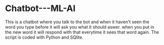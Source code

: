 # Chatbot---ML-AI

This is a chatbot where you talk to the bot and when it haven't seen the word you type before it will ask you what it should aswer.
when you put in the new word it will respond with that everytime it sees that word again.
The script is coded with Python and SQlite.

